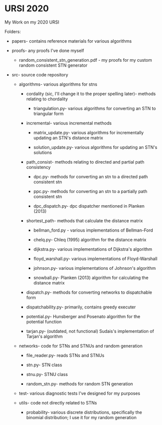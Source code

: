 # URSI 2020
 My Work on my 2020 URSI

Folders:

* papers- contains reference materials for various algorithms

* proofs- any proofs I've done myself

    * random_consistent_stn_generation.pdf - my proofs for my custom random consistent STN generator

* src- source code repository

    * algorithms- various algorithms for stns

        * cordality (sic, I'll change it to the proper spelling later)- methods relating to chordality

            * triangulation.py- various algorithms for converting an STN to triangular form

        * incremental- various incremental methods

            * matrix_update.py- various algorithms for incrementally updating an STN's distance matrix

            * solution_update.py- various algorithms for updating an STN's solutions

        * path_consist- methods relating to directed and partial path consistency

            * dpc.py- methods for converting an stn to a directed path consistent stn

            * ppc.py- methods for converting an stn to a partially path consistent stn

            * dpc_dispatch.py- dpc dispatcher mentioned in Planken (2013)

        * shortest_path- methods that calculate the distance matrix

            * bellman_ford.py - various implementations of Bellman-Ford

            * chelq.py- Chleq (1995) algorithm for the distance matrix

            * dijkstra.py- various implementations of Dijkstra's algorithm

            * floyd_warshall.py- various implementations of Floyd-Warshall

            * johnson.py- various implementations of Johnson's algorithm

            * snowball.py- Planken (2013) algorithm for calculating the distance matrix

        * dispatch.py- methods for converting networks to dispatchable form

        * dispatchability.py- primarily, contains greedy executer
	
	    * potential.py- Hunsberger and Posenato algorithm for the potential function

        * tarjan.py- (outdated, not functional) Sudais's implementation of Tarjan's algorithm

    * networks- code for STNs and STNUs and random generation

        * file_reader.py- reads STNs and STNUs

        * stn.py- STN class

        * stnu.py- STNU class

        * random_stn.py- methods for random STN generation

    * test- various diagnostic tests I've designed for my purposes

    * utils- code not directly related to STNs

        * probability- various discrete distributions, specifically the binomial distribution; I use it for my random generation 
